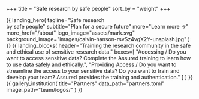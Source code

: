 +++
title = "Safe research by safe people"
sort_by = "weight"
+++

{{
  landing_hero(
    tagline="Safe research<br>by safe people"
    subtitle="Plan for a secure future"
    more="Learn more &rarr;"
    more_href="/about"
    logo_image="assets/mark.svg"
    background_image="images/calvin-hanson-rsvSz4vgX2Y-unsplash.jpg"
  )
}}
{{
  landing_blocks(
    header="Training the research community in the safe and ethical use of sensitive research data."
    boxes=[
      "Accessing / Do you want to access sensitive data? Complete the Assured training to learn how to use data safely and ethically.",
      "Providing Access / Do you want to streamline the access to your sensitive data? Do you want to train and develop your team? Assured provides the training and authentication."
    ]
  )
}}
{{
  gallery_institution(
    title="Partners"
    data_path="partners.toml"
    image_path="team/logos/"
  )
}}
